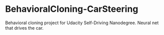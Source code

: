 # BehavioralCloning-CarSteering
Behavioral cloning project for Udacity Self-Driving Nanodegree. Neural net that drives the car.
